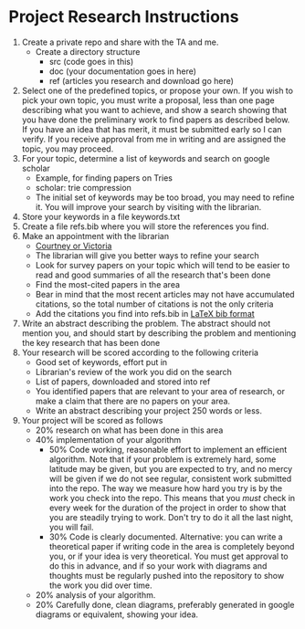 # Project Research Instructions

1. Create a private repo and share with the TA and me.
    - Create a directory structure
      - src (code goes in this)
      - doc (your documentation goes in here)
      - ref (articles you research and download go here)
1. Select one of the predefined topics, or propose your own. If you wish to pick your own topic, you must write a proposal, less than one page describing what you want to achieve, and show a search showing that you have done the preliminary work to find papers as described below. If you have an idea that has merit, it must be submitted early so I can verify. If you receive approval from me in writing and are assigned the topic, you may proceed.
1. For your topic, determine a list of keywords and search on google scholar
    - Example, for finding papers on Tries
    - scholar: trie compression
    - The initial set of keywords may be too broad, you may need to refine it. You will improve your search by visiting with the librarian.
1. Store your keywords in a file keywords.txt
1. Create a file refs.bib where you will store the references you find.
1. Make an appointment with the librarian
    - [Courtney or Victoria](https://libanswers.stevens.edu/ask)
    - The librarian will give you better ways to refine your search
    - Look for survey papers on your topic which will tend to be easier to read and good summaries of all the research that's been done
    - Find the most-cited papers in the area
    - Bear in mind that the most recent articles may not have accumulated citations, so the total number of citations is not the only criteria
    - Add the citations you find into refs.bib in [LaTeX bib format](https://latex-tutorial.com/tutorials/bibtex/)
1. Write an abstract describing the problem. The abstract should not mention you, and should start by describing the problem and mentioning the key research that has been done
1. Your research will be scored according to the following criteria
    - Good set of keywords, effort put in
    - Librarian's review of the work you did on the search
    - List of papers, downloaded and stored into ref
    - You identified papers that are relevant to your area of research, or make a claim that there are no papers on your area.
    - Write an abstract describing your project 250 words or less.
1. Your project will be scored as follows
   - 20% research on what has been done in this area
   - 40% implementation of your algorithm
     - 50% Code working, reasonable effort to implement an efficient algorithm. Note that if your problem is extremely hard, some latitude may be given, but you are expected to try, and no mercy will be given if we do not see regular, consistent work submitted into the repo. The way we measure how hard you try is by the work you check into the repo. This means that you *must* check in every week for the duration of the project in order to show that you are steadily trying to work. Don't try to do it all the last night, you will fail. 
     - 30% Code is clearly documented. Alternative: you can write a theoretical paper if writing code in the area is completely beyond you, or if your idea is very theoretical. You must get approval to do this in advance, and if so your work with diagrams and thoughts must be regularly pushed into the repository to show the work you did over time.
   - 20% analysis of your algorithm.
   - 20% Carefully done, clean diagrams, preferably generated in google diagrams or equivalent, showing your idea.